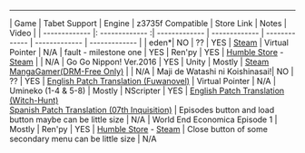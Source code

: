 ----------
| Game  | Tabet Support  | Engine  | z3735f Compatible | Store Link  | Notes | Video |
| ------------- |: ------------- :| -------------  | ------------- | ------------- | ------------- | ------------- |
| eden*| NO 		 | ?? 	   | YES		| [Steam](http://store.steampowered.com/app/315810/eden/) | Virtual Pointer | N/A
| fault - milestone one  | YES |  Ren'py | YES | [Humble Store](https://www.humblebundle.com/store/fault-milestone-one) - [Steam](http://store.steampowered.com/app/286260/fault__milestone_one/)    |  | N/A
| Go Go Nippon! Ver.2016 | YES | Unity | Mostly | [Steam](http://store.steampowered.com/app/534840/Go_Go_Nippon_2016/)  [MangaGamer(DRM-Free Only)](http://www.mangagamer.com/detail.php?goods_type=1&product_code=197) | | N/A
| Maji de Watashi ni Koishinasai!| NO 		 | ?? 	   | YES		| [English Patch Translation (Fuwanovel)](https://forums.fuwanovel.net/topic/6556-majikoi-translation-project/) | Virtual Pointer | N/A
| Umineko (1-4 & 5-8) | Mostly | NScripter	| YES	| [English Patch Translation (Witch-Hunt)](http://witch-hunt.com/index.html)<br> [Spanish Patch Translation (07th Inquisition)](http://witch-hunt.com/index.html) | Episodes button and load button maybe can be little size | N/A
| World End Economica Episode 1 | Mostly 	| Ren'py 	   | YES		| [Humble Store](https://www.humblebundle.com/store/world-end-economica-episode01) - [Steam](http://store.steampowered.com/app/269250/WORLD_END_ECONOMiCA_episode01/) | Close button of some secondary menu can be little size | N/A
